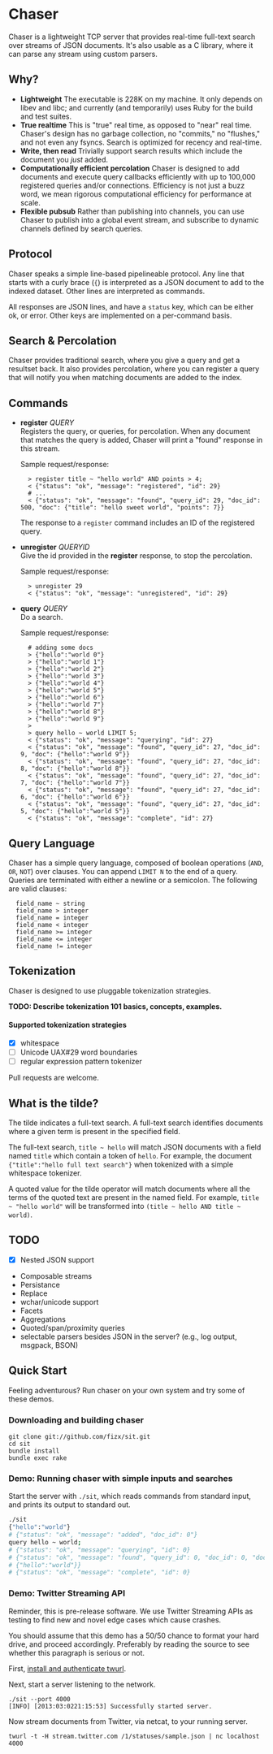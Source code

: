 # Chaser

Chaser is a lightweight TCP server that provides real-time full-text search over
streams of JSON documents. It's also usable as a C library, where it can parse
any stream using custom parsers.

## Why?

* **Lightweight**
  The executable is 228K on my machine.  It only depends on libev and libc;
  and currently (and temporarily) uses Ruby for the build and test suites.
* **True realtime**
  This is "true" real time, as opposed to "near" real time. Chaser's design has no
  garbage collection, no "commits," no "flushes," and not even any fsyncs.
  Search is optimized for recency and real-time.
* **Write, then read**
  Trivially support search results which include the document you _just_ added.
* **Computationally efficient percolation**
  Chaser is designed to add documents and execute query callbacks efficiently with
  up to 100,000 registered queries and/or connections. Efficiency is not just a
  buzz word, we mean rigorous computational efficiency for performance at scale.
* **Flexible pubsub**
  Rather than publishing into channels, you can use Chaser to publish into a global
  event stream, and subscribe to dynamic channels defined by search queries.

## Protocol

Chaser speaks a simple line-based pipelineable protocol.  Any line that starts with
a curly brace (`{`) is interpreted as a JSON document to add to the indexed
dataset. Other lines are interpreted as commands.

All responses are JSON lines, and have a `status` key, which can be either ok,
or error.  Other keys are implemented on a per-command basis.

## Search & Percolation

Chaser provides traditional search, where you give a query and get a resultset
back.  It also provides percolation, where you can register a query that will
notify you when matching documents are added to the index.

## Commands

* **register** _QUERY_    
  Registers the query, or queries, for percolation.  When any document that
  matches the query is added, Chaser will print a "found" response in this stream.

  Sample request/response:    
  
        > register title ~ "hello world" AND points > 4;
        < {"status": "ok", "message": "registered", "id": 29}
        # ...
        < {"status": "ok", "message": "found", "query_id": 29, "doc_id": 500, "doc": {"title": "hello sweet world", "points": 7}}
  
  The response to a `register` command includes an ID of the registered query.

* **unregister** _QUERYID_    
  Give the id provided in the **register** response, to stop the percolation.

  Sample request/response:    
  
        > unregister 29
        < {"status": "ok", "message": "unregistered", "id": 29}

* **query** _QUERY_    
  Do a search.
  
  Sample request/response:

        # adding some docs
        > {"hello":"world 0"}
        > {"hello":"world 1"}
        > {"hello":"world 2"}
        > {"hello":"world 3"}
        > {"hello":"world 4"}
        > {"hello":"world 5"}
        > {"hello":"world 6"}
        > {"hello":"world 7"}
        > {"hello":"world 8"}
        > {"hello":"world 9"}
        >
        > query hello ~ world LIMIT 5;
        < {"status": "ok", "message": "querying", "id": 27}
        < {"status": "ok", "message": "found", "query_id": 27, "doc_id": 9, "doc": {"hello":"world 9"}}
        < {"status": "ok", "message": "found", "query_id": 27, "doc_id": 8, "doc": {"hello":"world 8"}}
        < {"status": "ok", "message": "found", "query_id": 27, "doc_id": 7, "doc": {"hello":"world 7"}}
        < {"status": "ok", "message": "found", "query_id": 27, "doc_id": 6, "doc": {"hello":"world 6"}}
        < {"status": "ok", "message": "found", "query_id": 27, "doc_id": 5, "doc": {"hello":"world 5"}}
        < {"status": "ok", "message": "complete", "id": 27}

## Query Language

Chaser has a simple query language, composed of boolean operations (`AND`, `OR`,
`NOT`) over clauses. You can append `LIMIT N` to the end of a query. Queries
are terminated with either a newline or a semicolon. The following are valid
clauses:

      field_name ~ string 
      field_name > integer
      field_name = integer
      field_name < integer
      field_name >= integer
      field_name <= integer
      field_name != integer

## Tokenization

Chaser is designed to use pluggable tokenization strategies.

__TODO: Describe tokenization 101 basics, concepts, examples.__

#### Supported tokenization strategies

- [x] whitespace
- [ ] Unicode UAX#29 word boundaries
- [ ] regular expression pattern tokenizer

Pull requests are welcome.

## What is the tilde?

The tilde indicates a full-text search. A full-text search identifies documents
where a given term is present in the specified field.

The full-text search, `title ~ hello` will match JSON documents with a field
named `title` which contain a token of `hello`. For example, the document
`{"title":"hello full text search"}` when tokenized with a simple whitespace
tokenizer.

A quoted value for the tilde operator will match documents where all the terms
of the quoted text are present in the named field. For example, `title ~ "hello
world"` will be transformed into `(title ~ hello AND title ~ world)`.

## TODO

* [x] Nested JSON support
* Composable streams
* Persistance
* Replace
* wchar/unicode support
* Facets
* Aggregations
* Quoted/span/proximity queries
* selectable parsers besides JSON in the server? (e.g., log output, msgpack,
  BSON)

## Quick Start

Feeling adventurous? Run chaser on your own system and try some of these demos.

### Downloading and building chaser

```
git clone git://github.com/fizx/sit.git
cd sit
bundle install
bundle exec rake
```

### Demo: Running chaser with simple inputs and searches

Start the server with `./sit`, which reads commands from standard input, and
prints its output to standard out.

```sh
./sit
{"hello":"world"}
# {"status": "ok", "message": "added", "doc_id": 0"}
query hello ~ world;
# {"status": "ok", "message": "querying", "id": 0}
# {"status": "ok", "message": "found", "query_id": 0, "doc_id": 0, "doc":
# {"hello":"world"}}
# {"status": "ok", "message": "complete", "id": 0}
```


### Demo: Twitter Streaming API

Reminder, this is pre-release software. We use Twitter Streaming APIs as testing
to find new and novel edge cases which cause crashes.

You should assume that this demo has a 50/50 chance to format your hard drive,
and proceed accordingly. Preferably by reading the source to see whether this
paragraph is serious or not.

First, [install and authenticate twurl](https://github.com/marcel/twurl).

Next, start a server listening to the network.

```
./sit --port 4000
[INFO] [2013:03:0221:15:53] Successfully started server.
```

Now stream documents from Twitter, via netcat, to your running server.

```
twurl -t -H stream.twitter.com /1/statuses/sample.json | nc localhost 4000
```

